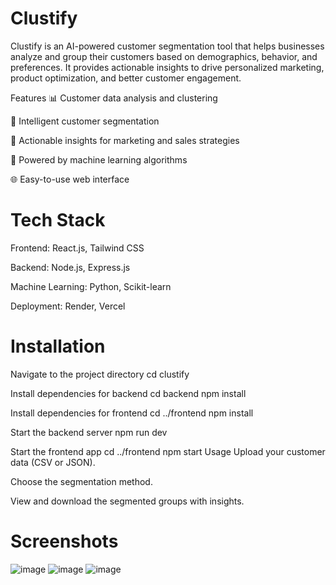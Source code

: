 # Clustify


Clustify is an AI-powered customer segmentation tool that helps businesses analyze and group their customers based on demographics, behavior, and preferences. It provides actionable insights to drive personalized marketing, product optimization, and better customer engagement.

Features
📊 Customer data analysis and clustering

🎯 Intelligent customer segmentation

🚀 Actionable insights for marketing and sales strategies

🧠 Powered by machine learning algorithms

🌐 Easy-to-use web interface

# Tech Stack
Frontend: React.js, Tailwind CSS

Backend: Node.js, Express.js

Machine Learning: Python, Scikit-learn

Deployment: Render, Vercel

# Installation

Navigate to the project directory
cd clustify

Install dependencies for backend
cd backend
npm install

Install dependencies for frontend
cd ../frontend
npm install

Start the backend server
npm run dev

Start the frontend app
cd ../frontend
npm start
Usage
Upload your customer data (CSV or JSON).

Choose the segmentation method.

View and download the segmented groups with insights.

# Screenshots

![image](https://github.com/user-attachments/assets/6fbd82b3-43f2-4c24-876d-7bd5273330b3)
![image](https://github.com/user-attachments/assets/69da824a-57d7-4b0d-9c82-8f30382bbcb1)
![image](https://github.com/user-attachments/assets/b4167d49-bf87-4aff-a0ac-9b87d429c7fa)

